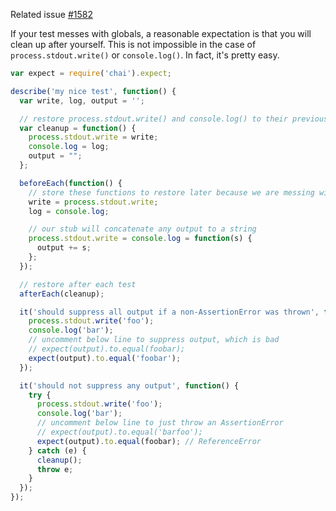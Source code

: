 Related issue [#1582](https://github.com/mochajs/mocha/issues/1582)

If your test messes with globals, a reasonable expectation is that you will clean up after yourself. This is not impossible in the case of `process.stdout.write()` or `console.log()`. In fact, it's pretty easy.

```js
var expect = require('chai').expect;

describe('my nice test', function() {
  var write, log, output = '';

  // restore process.stdout.write() and console.log() to their previous glory
  var cleanup = function() {
    process.stdout.write = write;
    console.log = log;
    output = "";
  };

  beforeEach(function() {
    // store these functions to restore later because we are messing with them
    write = process.stdout.write;
    log = console.log;

    // our stub will concatenate any output to a string
    process.stdout.write = console.log = function(s) {
      output += s;
    };
  });

  // restore after each test
  afterEach(cleanup);

  it('should suppress all output if a non-AssertionError was thrown', function() {
    process.stdout.write('foo');
    console.log('bar');
    // uncomment below line to suppress output, which is bad
    // expect(output).to.equal(foobar);
    expect(output).to.equal('foobar');
  });

  it('should not suppress any output', function() {
    try {
      process.stdout.write('foo');
      console.log('bar');
      // uncomment below line to just throw an AssertionError
      // expect(output).to.equal('barfoo');
      expect(output).to.equal(foobar); // ReferenceError
    } catch (e) {
      cleanup();
      throw e;
    }
  });
});
```